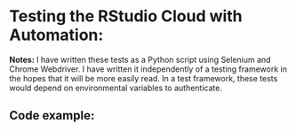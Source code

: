# Testing the RStudio Cloud with Automation:

**Notes:** I have written these tests as a Python script using Selenium and Chrome Webdriver. I have written it independently of a testing framework in the hopes that it will be more easily read. In a test framework, these tests would depend on environmental variables to authenticate.

## Code example:

